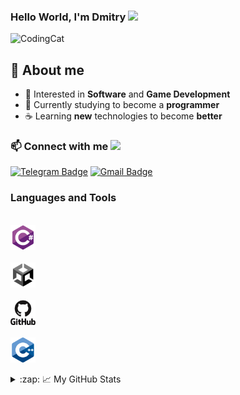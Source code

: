 ### Hello World, I'm Dmitry <img src = "https://raw.githubusercontent.com/MartinHeinz/MartinHeinz/master/wave.gif" width = 26px>

<img alt="CodingCat" width="300" src="https://cdn.dribbble.com/users/926537/screenshots/8768655/media/0eb8fcc9f2b8a55c589cfabd6cc89d94.gif">

## 📖 About me

- 👀 Interested in **Software** and **Game Development**
- 🌱 Currently studying to become a **programmer**
- ☕ Learning **new** technologies to become **better**

### 📫 Connect with me <img src='https://raw.githubusercontent.com/ShahriarShafin/ShahriarShafin/main/Assets/handshake.gif' width="40px">

[![Telegram Badge](https://img.shields.io/badge/-Telegram-blue?style=flat&logo=Telegram&logoColor=white)](https://t.me/Justet)
[![Gmail Badge](https://img.shields.io/badge/-Gmail-red?style=flat&logo=Gmail&logoColor=white)](mailto:dimfisl33t@gmail.com)
<br />

### Languages and Tools

<code><a> <img src="https://raw.githubusercontent.com/devicons/devicon/master/icons/csharp/csharp-original.svg" alt="java" width="40" height="40"/> </a></code>
<code><a> <img src="https://raw.githubusercontent.com/devicons/devicon/master/icons/unity/unity-original.svg" alt="java" width="40" height="40"/> </a></code>
<code><a> <img src ="https://raw.githubusercontent.com/devicons/devicon/master/icons/github/github-original-wordmark.svg" alt="github" width="40" height="40"/> </a></code>
<code><a> <img src="https://raw.githubusercontent.com/devicons/devicon/master/icons/cplusplus/cplusplus-original.svg" alt="cplusplus" width="40" height="40"/> </a></code>

<details>
  <summary>:zap: 📈 My GitHub Stats </summary>
  <img src="https://github-readme-stats.vercel.app/api?username=justetsky&show_icons=true&theme=dracula" alt="aayushisah" />
</details>
